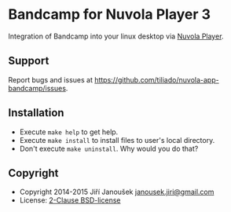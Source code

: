 Bandcamp for Nuvola Player 3
============================

Integration of Bandcamp into your linux desktop via
[Nuvola Player](https://github.com/tiliado/nuvolaplayer).
 
Support
-------

Report bugs and issues at <https://github.com/tiliado/nuvola-app-bandcamp/issues>.

Installation
------------

  * Execute ``make help`` to get help.
  * Execute ``make install`` to install files to user's local directory.
  * Don't execute ``make uninstall``. Why would you do that?

Copyright
---------

  - Copyright 2014-2015 Jiří Janoušek <janousek.jiri@gmail.com>
  - License: [2-Clause BSD-license](./LICENSE)
